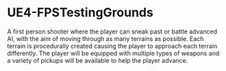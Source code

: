 # UE4-FPSTestingGrounds
A first person shooter where the player can sneak past or battle advanced AI, with the aim of moving through as many terrains as possible. Each terrain is procedurally created causing the player to approach  each terrain differently. The player will be equipped with multiple types of weapons and a variety of pickups will be available to help the player advance.
